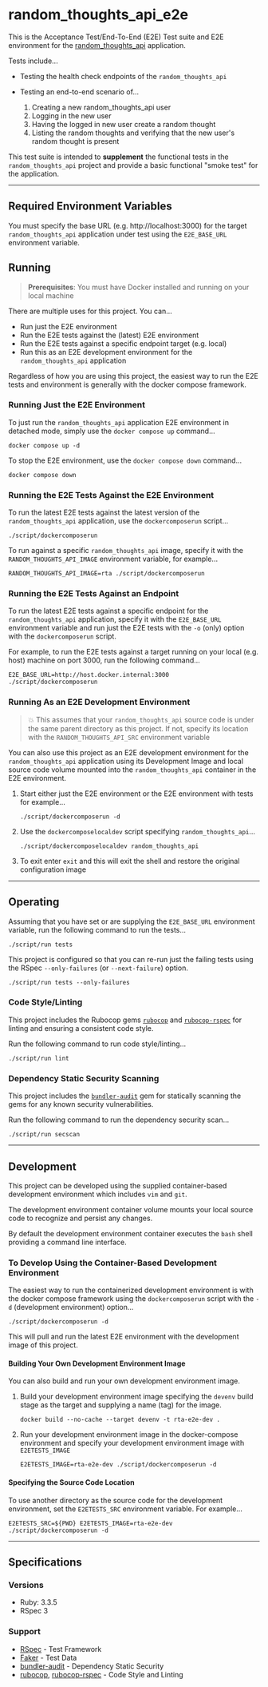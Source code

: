 # random_thoughts_api_e2e

This is the Acceptance Test/End-To-End (E2E) Test suite and E2E
environment for the
[random_thoughts_api](https://github.com/brianjbayer/random_thoughts_api)
application.

Tests include...
* Testing the health check endpoints of the
  `random_thoughts_api`

* Testing an end-to-end scenario of...
  1. Creating a new random_thoughts_api user
  2. Logging in the new user
  3. Having the logged in new user create a random thought
  4. Listing the random thoughts and verifying that the new
     user's random thought is present

This test suite is intended to **supplement** the functional
tests in the `random_thoughts_api` project and provide a
basic functional "smoke test" for the application.

---

## Required Environment Variables
You must specify the base URL (e.g. http://localhost:3000) for
the target `random_thoughts_api` application under test using the
`E2E_BASE_URL` environment variable.

## Running

> **Prerequisites**: You must have Docker installed and
> running on your local machine

There are multiple uses for this project.  You can...
* Run just the E2E environment
* Run the E2E tests against the (latest) E2E environment
* Run the E2E tests against a specific endpoint target (e.g. local)
* Run this as an E2E development environment for the
  `random_thoughts_api` application

Regardless of how you are using this project, the easiest way
to run the E2E tests and environment is generally with the
docker compose framework.

### Running Just the E2E Environment
To just run the `random_thoughts_api` application E2E environment
in detached mode, simply use the `docker compose up` command...
```
docker compose up -d
```

To stop the E2E environment, use the `docker compose down`
command...

```
docker compose down
```

### Running the E2E Tests Against the E2E Environment
To run the latest E2E tests against the latest version of the
`random_thoughts_api` application, use the
`dockercomposerun` script...

```
./script/dockercomposerun
```

To run against a specific `random_thoughts_api` image, specify
it with the `RANDOM_THOUGHTS_API_IMAGE` environment variable,
for example...

```
RANDOM_THOUGHTS_API_IMAGE=rta ./script/dockercomposerun
```

### Running the E2E Tests Against an Endpoint
To run the latest E2E tests against a specific endpoint
for the `random_thoughts_api` application, specify
it with the `E2E_BASE_URL` environment variable and
run just the E2E tests with the `-o` (only) option
 with the `dockercomposerun` script.

For example, to run the E2E tests against a target running
on your local (e.g. host) machine on port 3000, run the
following command...

```
E2E_BASE_URL=http://host.docker.internal:3000 ./script/dockercomposerun
```

### Running As an E2E Development Environment
> :boom: This assumes that your `random_thoughts_api`
> source code is under the same parent directory
> as this project.  If not, specify its location
> with the `RANDOM_THOUGHTS_API_SRC` environment
> variable

You can also use this project as an E2E development
environment for the `random_thoughts_api`
application using its Development Image and local
source code volume mounted into the `random_thoughts_api`
container in the E2E environment.

1. Start either just the E2E environment or the
   E2E environment with tests
   for example...
   ```
   ./script/dockercomposerun -d
   ```

2. Use the `dockercomposelocaldev` script specifying `random_thoughts_api`...
   ```
   ./script/dockercomposelocaldev random_thoughts_api
   ```

3. To exit enter `exit` and this will exit the shell and restore the original
   configuration image

---

## Operating
Assuming that you have set or are supplying the `E2E_BASE_URL`
environment variable, run the following command to run the tests...
```
./script/run tests
```

This project is configured so that you can re-run just the
failing tests using the RSpec `--only-failures` (or
`--next-failure`) option.
```
./script/run tests --only-failures
```

### Code Style/Linting
This project includes the Rubocop gems
[`rubocop`](https://github.com/rubocop/rubocop) and
[`rubocop-rspec`](https://github.com/rubocop/rubocop-rspec)
for linting and ensuring a consistent code style.

Run the following command to run code style/linting...
```
./script/run lint
```

### Dependency Static Security Scanning
This project includes the
[`bundler-audit`](https://github.com/rubysec/bundler-audit)
gem for statically scanning the gems for any known security
vulnerabilities.

Run the following command to run the dependency security scan...
```
./script/run secscan
```

---
## Development
This project can be developed using the supplied container-based
development environment which includes `vim` and `git`.

The development environment container volume mounts your local source
code to recognize and persist any changes.

By default the development environment container executes the `bash`
shell providing a command line interface.

### To Develop Using the Container-Based Development Environment
The easiest way to run the containerized development environment is with
the docker compose framework using the `dockercomposerun` script with the
`-d` (development environment) option...
```
./script/dockercomposerun -d
```

This will pull and run the latest E2E environment with the development
image of this project.

#### Building Your Own Development Environment Image
You can also build and run your own development environment image.

1. Build your development environment image specifying the `devenv` build
   stage as the target and supplying a name (tag) for the image.
   ```
   docker build --no-cache --target devenv -t rta-e2e-dev .
   ```

2. Run your development environment image in the docker-compose
   environment and specify your development environment image
   with `E2ETESTS_IMAGE`
   ```
   E2ETESTS_IMAGE=rta-e2e-dev ./script/dockercomposerun -d
   ```

#### Specifying the Source Code Location
To use another directory as the source code for the development
environment, set the `E2ETESTS_SRC` environment variable.
For example...
```
E2ETESTS_SRC=${PWD} E2ETESTS_IMAGE=rta-e2e-dev ./script/dockercomposerun -d
```

---

## Specifications
### Versions
* Ruby: 3.3.5
* RSpec 3

### Support
* [RSpec](http://rspec.info/) - Test Framework
* [Faker](https://github.com/faker-ruby/faker) - Test Data
* [bundler-audit](https://github.com/rubysec/bundler-audit) - Dependency
  Static Security
* [rubocop](https://github.com/rubocop/rubocop),
  [rubocop-rspec](https://github.com/rubocop/rubocop-rspec) - Code Style
  and Linting
